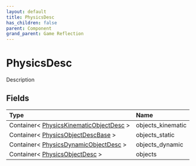 ```yaml
---
layout: default
title: PhysicsDesc
has_children: false
parent: Component
grand_parent: Game Reflection
---
```

# PhysicsDesc
Description 

## Fields

| Type | Name |
|:----------|:--------------|
| Container< [PhysicsKinematicObjectDesc](/riftbreaker-wiki/docs/game-reflection/components/physics_kinematic_object_desc/) > | objects_kinematic |
| Container< [PhysicsObjectDescBase](/riftbreaker-wiki/docs/game-reflection/components/physics_object_desc_base/) > | objects_static |
| Container< [PhysicsDynamicObjectDesc](/riftbreaker-wiki/docs/game-reflection/components/physics_dynamic_object_desc/) > | objects_dynamic |
| Container< [PhysicsObjectDesc](/riftbreaker-wiki/docs/game-reflection/components/physics_object_desc/) > | objects |

